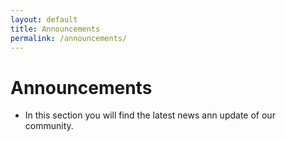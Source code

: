 ```yaml
---
layout: default
title: Announcements
permalink: /announcements/
---
```


# Announcements

- In this section you will find the latest news ann update of our community.

